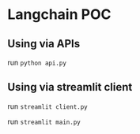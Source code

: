# Langchain POC

## Using via APIs

run `python api.py`

## Using via streamlit client

run `streamlit client.py`

run `streamlit main.py`
